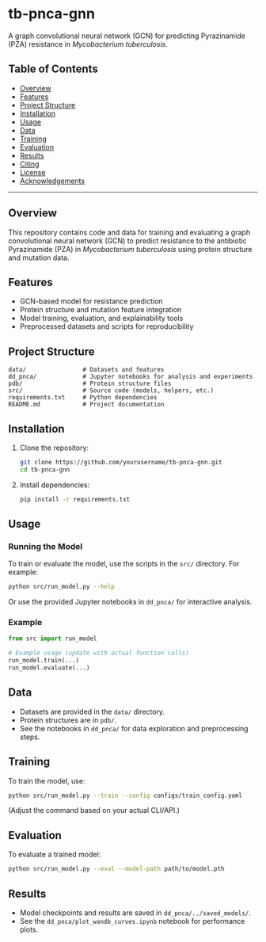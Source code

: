 # tb-pnca-gnn

A graph convolutional neural network (GCN) for predicting Pyrazinamide (PZA) resistance in *Mycobacterium tuberculosis*.

## Table of Contents

- [Overview](#overview)
- [Features](#features)
- [Project Structure](#project-structure)
- [Installation](#installation)
- [Usage](#usage)
- [Data](#data)
- [Training](#training)
- [Evaluation](#evaluation)
- [Results](#results)
- [Citing](#citing)
- [License](#license)
- [Acknowledgements](#acknowledgements)

---

## Overview

This repository contains code and data for training and evaluating a graph convolutional neural network (GCN) to predict resistance to the antibiotic Pyrazinamide (PZA) in *Mycobacterium tuberculosis* using protein structure and mutation data.

## Features

- GCN-based model for resistance prediction
- Protein structure and mutation feature integration
- Model training, evaluation, and explainability tools
- Preprocessed datasets and scripts for reproducibility

## Project Structure

```
data/                # Datasets and features
dd_pnca/             # Jupyter notebooks for analysis and experiments
pdb/                 # Protein structure files
src/                 # Source code (models, helpers, etc.)
requirements.txt     # Python dependencies
README.md            # Project documentation
```

## Installation

1. Clone the repository:
   ```bash
   git clone https://github.com/yourusername/tb-pnca-gnn.git
   cd tb-pnca-gnn
   ```

2. Install dependencies:
   ```bash
   pip install -r requirements.txt
   ```

## Usage

### Running the Model

To train or evaluate the model, use the scripts in the `src/` directory. For example:

```bash
python src/run_model.py --help
```

Or use the provided Jupyter notebooks in `dd_pnca/` for interactive analysis.

### Example

```python
from src import run_model

# Example usage (update with actual function calls)
run_model.train(...)
run_model.evaluate(...)
```

## Data

- Datasets are provided in the `data/` directory.
- Protein structures are in `pdb/`.
- See the notebooks in `dd_pnca/` for data exploration and preprocessing steps.

## Training

To train the model, use:

```bash
python src/run_model.py --train --config configs/train_config.yaml
```

(Adjust the command based on your actual CLI/API.)

## Evaluation

To evaluate a trained model:

```bash
python src/run_model.py --eval --model-path path/to/model.pth
```

## Results

- Model checkpoints and results are saved in `dd_pnca/../saved_models/`.
- See the `dd_pnca/plot_wandb_curves.ipynb` notebook for performance plots.

